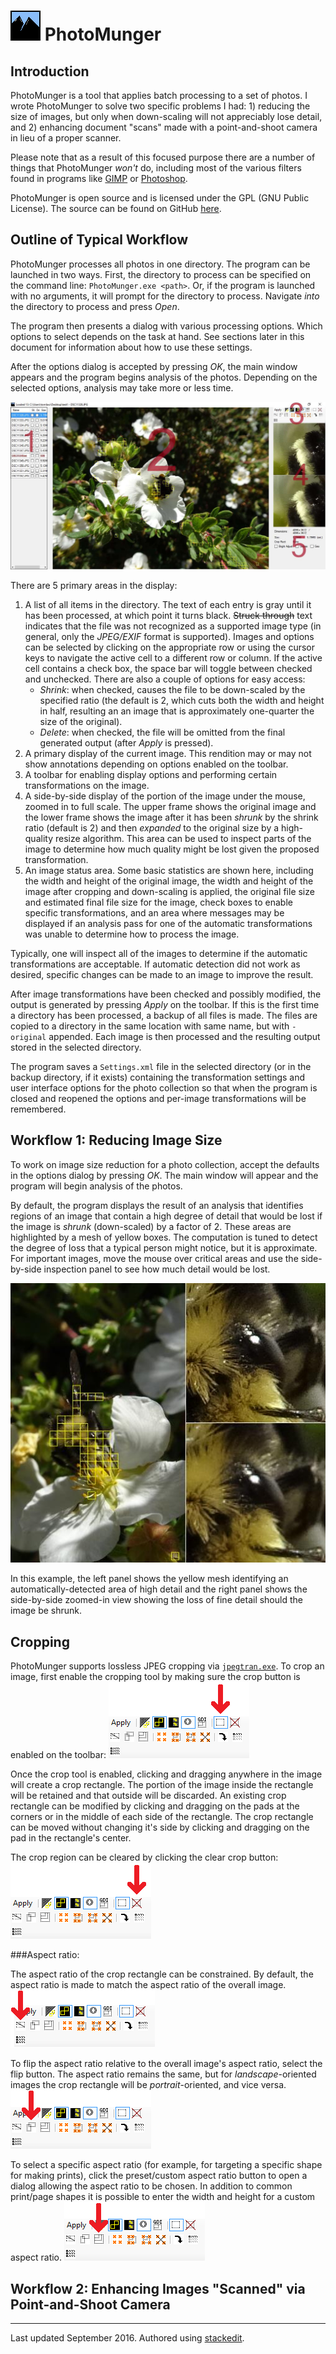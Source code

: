 ![Icon](image0.png) PhotoMunger
===

Introduction
---
PhotoMunger is a tool that applies batch processing to a set of photos. I wrote PhotoMunger to solve two specific problems I had: 1) reducing the size of images, but only when down-scaling will not appreciably lose detail, and 2) enhancing document "scans" made with a point-and-shoot camera in lieu of a proper scanner.

Please note that as a result of this focused purpose there are a number of things that PhotoMunger *won't* do, including most of the various filters found in programs like [GIMP][1] or [Photoshop][2].

PhotoMunger is open source and is licensed under the GPL (GNU Public License). The source can be found on GitHub [here][5].

Outline of Typical Workflow
---
PhotoMunger processes all photos in one directory. The program can be launched in two ways. First, the directory to process can be specified on the command line: `PhotoMunger.exe <path>`. Or, if the program is launched with no arguments, it will prompt for the directory to process. Navigate *into* the directory to process and press *Open*.

The program then presents a dialog with various processing options. Which options to select depends on the task at hand. See sections later in this document for information about how to use these settings.

After the options dialog is accepted by pressing *OK*, the main window appears and the program begins analysis of the photos. Depending on the selected options, analysis may take more or less time.

![Main Window](image1.jpg)

There are 5 primary areas in the display:

1. A list of all items in the directory. The text of each entry is gray until it has been processed, at which point it turns black. ~~Struck through~~ text indicates that the file was not recognized as a supported image type (in general, only the *JPEG/EXIF* format is supported). Images and options can be selected by clicking on the appropriate row or using the cursor keys to navigate the active cell to a different row or column. If the active cell contains a check box, the space bar will toggle between checked and unchecked. There are also a couple of options for easy access:
	- *Shrink*: when checked, causes the file to be down-scaled by the specified ratio (the default is 2, which cuts both the width and height in half, resulting an an image that is approximately one-quarter the size of the original).
	- *Delete*: when checked, the file will be omitted from the final generated output (after *Apply* is pressed).
2. A primary display of the current image. This rendition may or may not show annotations depending on options enabled on the toolbar.
3. A toolbar for enabling display options and performing certain transformations on the image.
4. A side-by-side display of the portion of the image under the mouse, zoomed in to full scale. The upper frame shows the original image and the lower frame shows the image after it has been *shrunk* by the shrink ratio (default is 2) and then *expanded* to the original size by a high-quality resize algorithm. This area can be used to inspect parts of the image to determine how much quality might be lost given the proposed transformation.
5. An image status area. Some basic statistics are shown here, including the width and height of the original image, the width and height of the image after cropping and down-scaling is applied, the original file size and estimated final file size for the image, check boxes to enable specific transformations, and an area where messages may be displayed if an analysis pass for one of the automatic transformations was unable to determine how to process the image.

Typically, one will inspect all of the images to determine if the automatic transformations are acceptable. If automatic detection did not work as desired, specific changes can be made to an image to improve the result.

After image transformations have been checked and possibly modified, the output is generated by pressing *Apply* on the toolbar. If this is the first time a directory has been processed, a backup of all files is made. The files are copied to a directory in the same location with same name, but with `-original` appended. Each image is then processed and the resulting output stored in the selected directory.

The program saves a `Settings.xml` file in the selected directory (or in the backup directory, if it exists) containing the transformation settings and user interface options for the photo collection so that when the program is closed and reopened the options and per-image transformations will be remembered.

Workflow 1: Reducing Image Size
---
To work on image size reduction for a photo collection, accept the defaults in the options dialog by pressing *OK*. The main window will appear and the program will begin analysis of the photos.

By default, the program displays the result of an analysis that identifies regions of an image that contain a high degree of detail that would be lost if the image is *shrunk* (down-scaled) by a factor of 2. These areas are highlighted by a mesh of yellow boxes. The computation is tuned to detect the degree of loss that a typical person might notice, but it is approximate. For important images, move the mouse over critical areas and use the side-by-side inspection panel to see how much detail would be lost.

![Inspecting an image for loss of detail](image2.jpg)

In this example, the left panel shows the yellow mesh identifying an automatically-detected area of high detail and the right panel shows the side-by-side zoomed-in view showing the loss of fine detail should the image be shrunk.

Cropping
---
PhotoMunger supports lossless JPEG cropping via [`jpegtran.exe`][3]. To crop an image, first enable the cropping tool by making sure the crop button is enabled on the toolbar:
![Crop tool](image3.png)

Once the crop tool is enabled, clicking and dragging anywhere in the image will create a crop rectangle. The portion of the image inside the rectangle will be retained and that outside will be discarded. An existing crop rectangle can be modified by clicking and dragging on the pads at the corners or in the middle of each side of the rectangle. The crop rectangle can be moved without changing it's side by clicking and dragging on the pad in the rectangle's center.

The crop region can be cleared by clicking the clear crop button:
![Clear crop region](image4.png)

###Aspect ratio:

The aspect ratio of the crop rectangle can be constrained. By default, the aspect ratio is made to match the aspect ratio of the overall image.
![Constrain crop aspect ratio](image5.png)

To flip the aspect ratio relative to the overall image's aspect ratio, select the flip button. The aspect ratio remains the same, but for *landscape*-oriented images the crop rectangle will be *portrait*-oriented, and vice versa.
![Flip crop aspect ratio](image6.png)

To select a specific aspect ratio (for example, for targeting a specific shape for making prints), click the preset/custom aspect ratio button to open a dialog allowing the aspect ratio to be chosen. In addition to common print/page shapes it is possible to enter the width and height for a custom aspect ratio.
![Custom aspect ratio](image7.png)

Workflow 2: Enhancing Images "Scanned" via Point-and-Shoot Camera
---


---
[1]: http://www.gimp.org/
[2]: http://www.adobe.com/products/photoshop.html
[3]: http://jpegclub.org/
[4]: https://stackedit.io/editor
[5]: https://github.com/programmatom/PhotoMunger

Last updated September 2016. Authored using [stackedit][2].

